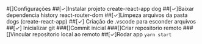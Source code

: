 #[]Configurações ##[✓]Instalar projeto create-react-app dog ##[✓]Baixar dependencia history react-router-dom ##[✓]Limpeza arquivos da pasta dogs (create-react-app) ##[✓] Criação de .vscode para esconder arquivos ##[✓] Inicializar git
###[]Commit inicial
###[]Criar repositorio remoto
###[]Vincular repositorio local ao remoto ##[✓]Rodar app `yarn start`
